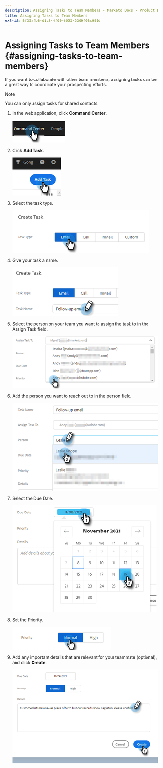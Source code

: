 ```yaml
---
description: Assigning Tasks to Team Members - Marketo Docs - Product Documentation
title: Assigning Tasks to Team Members
exl-id: 8f35afb8-d1c2-4f09-8653-3309f08c991d
---
```

# Assigning Tasks to Team Members {#assigning-tasks-to-team-members}

If you want to collaborate with other team members, assigning tasks can be a great way to coordinate your prospecting efforts.

>[!NOTE]
>
>You can only assign tasks for shared contacts.

1. In the web application, click **Command Center**.

   ![](assets/assigning-tasks-to-team-members-1.png)

1. Click **Add Task**.

   ![](assets/assigning-tasks-to-team-members-2.png)

1. Select the task type.

   ![](assets/assigning-tasks-to-team-members-3.png)

1. Give your task a name.

   ![](assets/assigning-tasks-to-team-members-4.png)

1. Select the person on your team you want to assign the task to in the Assign Task field.

   ![](assets/assigning-tasks-to-team-members-5.png)

1. Add the person you want to reach out to in the person field.

   ![](assets/assigning-tasks-to-team-members-6.png)

1. Select the Due Date.

   ![](assets/assigning-tasks-to-team-members-7.png)

1. Set the Priority.

   ![](assets/assigning-tasks-to-team-members-8.png)

1. Add any important details that are relevant for your teammate (optional), and click **Create**.

   ![](assets/assigning-tasks-to-team-members-9.png)
